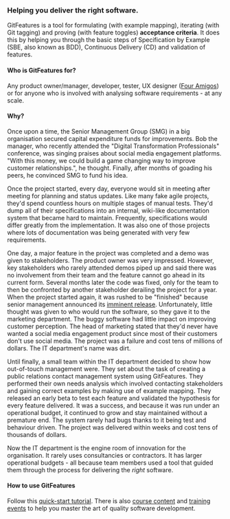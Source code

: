 ### Helping you deliver the right software.
GitFeatures is a tool for formulating (with example mapping), iterating (with Git tagging) and proving (with feature toggles) **acceptance criteria**. It does this by helping you through the basic steps of Specification by Example (SBE, also known as BDD), Continuous Delivery (CD) and validation of features.

#### Who is GitFeatures for?
Any product owner/manager, developer, tester, UX designer ([Four Amigos](https://medium.com/@daviddenham07/ux-the-fourth-amigo-63d10f506908)) or for anyone who is involved with analysing software requirements - at any scale.

#### Why?
Once upon a time, the Senior Management Group (SMG) in a big organisation secured capital expenditure funds for improvements. Bob the manager, who recently attended the "Digital Transformation Professionals" conference, was singing praises about social media engagement platforms. "With this money, we could build a game changing way to improve customer relationships.", he thought. Finally, after months of goading his peers, he convinced SMG to fund his idea.

Once the project started, every day, everyone would sit in meeting after meeting for planning and status updates. Like many fake agile projects, they'd spend countless hours on multiple stages of manual tests. They'd dump all of their specifications into an internal, wiki-like documentation system that became hard to maintain. Frequently, specifications would differ greatly from the implementation. It was also one of those projects where lots of documentation was being generated with very few requirements.

One day, a major feature in the project was completed and a demo was given to stakeholders. The product owner was very impressed. However, key stakeholders who rarely attended demos piped up and said there was no involvement from their team and the feature cannot go ahead in its current form. Several months later the code was fixed, only for the team to then be confronted by another stakeholder derailing the project for a year. When the project started again, it was rushed to be "finished" because senior management announced its [imminent release](https://www.youtube.com/watch?v=5p8wTOr8AbU). Unfortunately, little thought was given to who would run the software, so they gave it to the marketing department. The buggy software had little impact on improving customer perception. The head of marketing stated that they'd never have wanted a social media engagement product since most of their customers don't use social media. The project was a failure and cost tens of millions of dollars. The IT department's name was dirt.

Until finally, a small team within the IT department decided to show how out-of-touch management were. They set about the task of creating a public relations contact management system using GitFeatures. They performed their own needs analysis which involved contacting stakeholders and gaining correct examples by making use of example mapping. They released an early beta to test each feature and validated the hypothesis for every feature delivered. It was a success, and because it was run under an operational budget, it continued to grow and stay maintained without a premature end. The system rarely had bugs thanks to it being test and behaviour driven. The project was delivered within weeks and cost tens of thousands of dollars.  

Now the IT department is the engine room of innovation for the organisation. It rarely uses consultancies or contractors. It has larger operational budgets - all because team members used a tool that guided them through the process for delivering the *right* software.


#### How to use GitFeatures
Follow this [quick-start tutorial](https://gitfeatures.com/quick-start). There is also [course content](https://gitfeatures.com/courses) and [training events](https://gitfeatures.com/events) to help you master the art of quality software development.